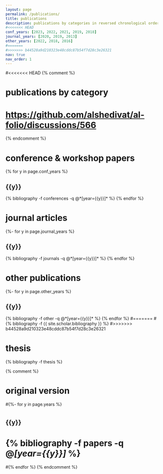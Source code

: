 ```yaml
---
layout: page
permalink: /publications/
title: publications
description: publications by categories in reversed chronological order. generated by jekyll-scholar.
#<<<<<<< HEAD
conf_years: [2023, 2022, 2021, 2019, 2018]
journal_years: [2020, 2019, 2013]
other_years: [2022, 2018, 2016]
#=======
#>>>>>>> b44528a9d210323e48cddc87b54f7d28c3e26321
nav: true
nav_order: 1
---
```

<!-- _pages/publications.md -->
<div class="publications">

#<<<<<<< HEAD
{% comment %}
# publications by category
# https://github.com/alshedivat/al-folio/discussions/566
{% endcomment %}


<h1>conference &amp; workshop papers</h1>

{% for y in page.conf_years %}
  <h2 class="year">{{y}}</h2>
  {% bibliography -f conferences -q @*[year={{y}}]* %}
{% endfor %}


<h1>journal articles</h1>

{%- for y in page.journal_years %}
  <h2 class="year">{{y}}</h2>
  {% bibliography -f journals -q @*[year={{y}}]* %}
{% endfor %}


<h1>other publications</h1>

{%- for y in page.other_years %}
  <h2 class="year">{{y}}</h2>
  {% bibliography -f other -q @*[year={{y}}]* %}
{% endfor %}
#=======
#{% bibliography -f {{ site.scholar.bibliography }} %}
#>>>>>>> b44528a9d210323e48cddc87b54f7d28c3e26321


<h1>thesis</h1>

{% bibliography -f thesis %}



{% comment %}
# original version
#{%- for y in page.years %}
#  <h2 class="year">{{y}}</h2>
#  {% bibliography -f papers -q @*[year={{y}}]* %}
#{% endfor %}
{% endcomment %}


</div>
